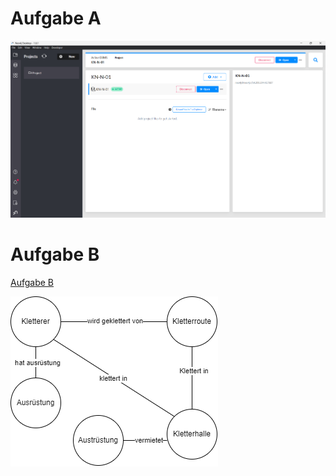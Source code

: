 # Aufgabe A

![Aufgabe A](Images/neo4j.png)

# Aufgabe B

[Aufgabe B](KN-N-01.drawio)

![Aufgabe B](Images/KN-N-01.drawio.png)